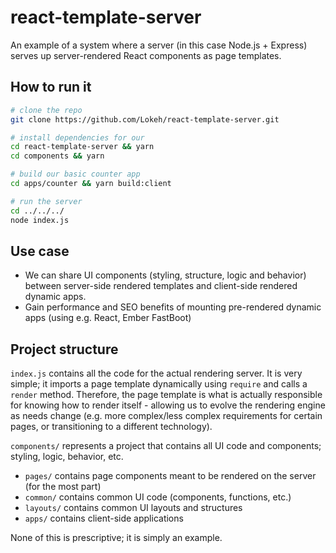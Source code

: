 # react-template-server
An example of a system where a server (in this case Node.js + Express) serves up server-rendered
React components as page templates.

## How to run it

```sh
# clone the repo
git clone https://github.com/Lokeh/react-template-server.git

# install dependencies for our 
cd react-template-server && yarn
cd components && yarn

# build our basic counter app
cd apps/counter && yarn build:client

# run the server
cd ../../../
node index.js
```

## Use case
- We can share UI components (styling, structure, logic and behavior) between server-side rendered templates
and client-side rendered dynamic apps.
- Gain performance and SEO benefits of mounting pre-rendered dynamic apps (using e.g. React, Ember FastBoot)

## Project structure

`index.js` contains all the code for the actual rendering server. It is very simple; it imports a page template dynamically
using `require` and calls a `render` method. Therefore, the page template is what is actually responsible for knowing how to
render itself - allowing us to evolve the rendering engine as needs change (e.g. more complex/less complex requirements for
certain pages, or transitioning to a different technology).

`components/` represents a project that contains all UI code and components; styling, logic, behavior, etc.
  - `pages/` contains page components meant to be rendered on the server (for the most part)
  - `common/` contains common UI code (components, functions, etc.)
  - `layouts/` contains common UI layouts and structures
  - `apps/` contains client-side applications

None of this is prescriptive; it is simply an example.
